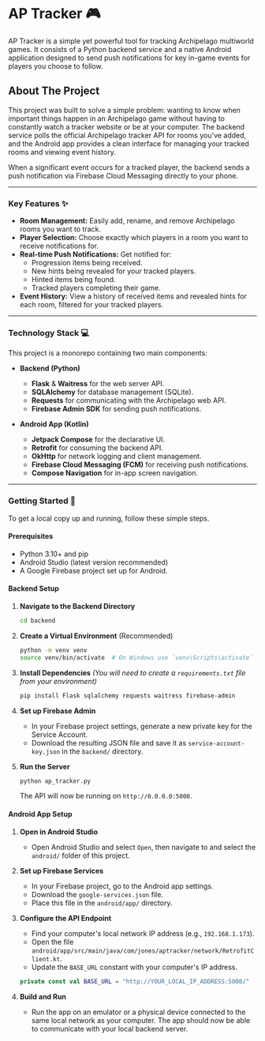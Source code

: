 # AP Tracker 🎮

AP Tracker is a simple yet powerful tool for tracking Archipelago multiworld games. It consists of a Python backend service and a native Android application designed to send push notifications for key in-game events for players you choose to follow.

## About The Project

This project was built to solve a simple problem: wanting to know when important things happen in an Archipelago game without having to constantly watch a tracker website or be at your computer. The backend service polls the official Archipelago tracker API for rooms you've added, and the Android app provides a clean interface for managing your tracked rooms and viewing event history.

When a significant event occurs for a tracked player, the backend sends a push notification via Firebase Cloud Messaging directly to your phone.

---

### Key Features ✨

* **Room Management:** Easily add, rename, and remove Archipelago rooms you want to track.
* **Player Selection:** Choose exactly which players in a room you want to receive notifications for.
* **Real-time Push Notifications:** Get notified for:
    * Progression items being received.
    * New hints being revealed for your tracked players.
    * Hinted items being found.
    * Tracked players completing their game.
* **Event History:** View a history of received items and revealed hints for each room, filtered for your tracked players.

---

### Technology Stack 💻

This project is a monorepo containing two main components:

* **Backend (Python)**
    * **Flask** & **Waitress** for the web server API.
    * **SQLAlchemy** for database management (SQLite).
    * **Requests** for communicating with the Archipelago web API.
    * **Firebase Admin SDK** for sending push notifications.

* **Android App (Kotlin)**
    * **Jetpack Compose** for the declarative UI.
    * **Retrofit** for consuming the backend API.
    * **OkHttp** for network logging and client management.
    * **Firebase Cloud Messaging (FCM)** for receiving push notifications.
    * **Compose Navigation** for in-app screen navigation.

---

### Getting Started 🚀

To get a local copy up and running, follow these simple steps.

#### Prerequisites

* Python 3.10+ and pip
* Android Studio (latest version recommended)
* A Google Firebase project set up for Android.

#### Backend Setup

1.  **Navigate to the Backend Directory**
    ```sh
    cd backend
    ```

2.  **Create a Virtual Environment** (Recommended)
    ```sh
    python -m venv venv
    source venv/bin/activate  # On Windows use `venv\Scripts\activate`
    ```

3.  **Install Dependencies**
    *(You will need to create a `requirements.txt` file from your environment)*
    ```sh
    pip install Flask sqlalchemy requests waitress firebase-admin
    ```

4.  **Set up Firebase Admin**
    * In your Firebase project settings, generate a new private key for the Service Account.
    * Download the resulting JSON file and save it as `service-account-key.json` in the `backend/` directory.

5.  **Run the Server**
    ```sh
    python ap_tracker.py
    ```
    The API will now be running on `http://0.0.0.0:5000`.

#### Android App Setup

1.  **Open in Android Studio**
    * Open Android Studio and select `Open`, then navigate to and select the `android/` folder of this project.

2.  **Set up Firebase Services**
    * In your Firebase project, go to the Android app settings.
    * Download the `google-services.json` file.
    * Place this file in the `android/app/` directory.

3.  **Configure the API Endpoint**
    * Find your computer's local network IP address (e.g., `192.168.1.173`).
    * Open the file `android/app/src/main/java/com/jones/aptracker/network/RetrofitClient.kt`.
    * Update the `BASE_URL` constant with your computer's IP address.
    ```kotlin
    private const val BASE_URL = "http://YOUR_LOCAL_IP_ADDRESS:5000/"
    ```

4.  **Build and Run**
    * Run the app on an emulator or a physical device connected to the same local network as your computer. The app should now be able to communicate with your local backend server.